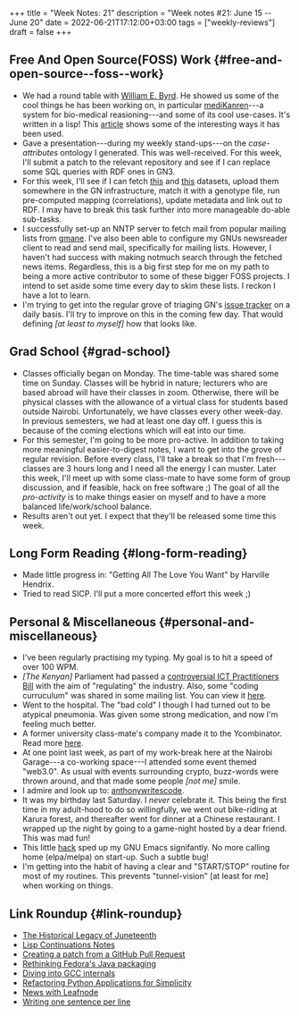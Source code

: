+++
title = "Week Notes: 21"
description = "Week notes #21: June 15 -- June 20"
date = 2022-06-21T17:12:00+03:00
tags = ["weekly-reviews"]
draft = false
+++

## Free And Open Source(FOSS) Work {#free-and-open-source--foss--work}

-   We had a round table with [William E. Byrd](http://webyrd.net/).
    He showed us some of the cool things he has been working on, in particular [mediKanren](https://github.com/webyrd/mediKanren)---a system for bio-medical reasioning---and some of its cool use-cases.
    It's written in a lisp!
    This [article](https://www.techtimes.com/articles/264042/20210811/ai-known-medikanren-helps-find-treatment-rare-neuro-condition-other-illness.htm) shows some of the interesting ways it has been used.
-   Gave a presentation---during my weekly stand-ups---on the _case-attributes_ ontology I generated. This was well-received.
    For this week, I'll submit a patch to the relevant repository and see if I can replace some SQL queries with RDF ones in GN3.
-   For this week, I'll see if I can fetch [this](https://www.jax.org/research-and-faculty/resources/mouse-phenome-database) and [this](https://phenome.jax.org/search/details/archives?searchterm=diabetes+) datasets, upload them somewhere in the GN infrastructure, match it with a genotype file, run pre-computed mapping (correlations), update metadata and link out to RDF.
    I may have to break this task further into more manageable do-able sub-tasks.
-   I successfully set-up an NNTP server to fetch mail from popular mailing lists from [gmane](https://gmane.io).
    I've also been able to configure my GNUs newsreader client to read and send mail, specifically for mailing lists.
    However, I haven't had success with making notmuch search through the fetched news items.
    Regardless, this is a big first step for me on my path to being a more active contributor to some of these bigger FOSS projects.
    I intend to set aside some time every day to skim these lists.
    I reckon I have a lot to learn.
-   I'm trying to get into the regular grove of triaging GN's [issue tracker](https://issues.genenetwork.org/) on a daily basis.
    I'll try to improve on this in the coming few day.
    That would defining _[at least to myself]_ how that looks like.


## Grad School {#grad-school}

-   Classes officially began on Monday.
    The time-table was shared some time on Sunday.
    Classes will be hybrid in nature; lecturers who are based abroad will have their classes in zoom.
    Otherwise, there will be physical classes with the allowance of a virtual class for students based outside Nairobi.
    Unfortunately, we have classes every other week-day.
    In previous semesters, we had at least one day off.
    I guess this is because of the coming elections which will eat into our time.
-   For this semester, I'm going to be more pro-active.
    In addition to taking more meaningful easier-to-digest notes, I want to get into the grove of regular revision.
    Before every class, I'll take a break so that I'm fresh---classes are 3 hours long and I need all the energy I can muster.
    Later this week, I'll meet up with some class-mate to have some form of group discussion, and if feasible, hack on free software ;)
    The goal of all the _pro-activity_ is to make things easier on myself and to have a more balanced life/work/school balance.
-   Results aren't out yet.
    I expect that they'll be released some time this week.


## Long Form Reading {#long-form-reading}

-   Made little progress in: "Getting All The Love You Want" by Harville Hendrix.
-   Tried to read SICP.
    I'll put a more concerted effort this week ;)


## Personal &amp; Miscellaneous {#personal-and-miscellaneous}

-   I've been regularly practising my typing.
    My goal is to hit a speed of over 100 WPM.
-   _[The Kenyan]_ Parliament had passed a [controversial ICT Practitioners Bill](https://techweez.com/2022/06/09/parliament-has-passed-the-controversial-ict-practitioners-bill/) with the aim of "regulating" the industry.
    Also, some "coding curruculum" was shared in some mailing list.
    You can view it [here](https://drive.google.com/file/d/1DLJ2Ss6ZFWaQDQuV5TYbM4wgm7CFx5gj/view?usp=drive_web).
-   Went to the hospital. The "bad cold" I though I had turned out to be atypical pneumonia.
    Was given some strong medication, and now I'm feeling much better.
-   A former university class-mate's company made it to the Ycombinator. Read more [here](https://www.ycombinator.com/companies/patika).
-   At one point last week, as part of my work-break here at the Nairobi Garage---a co-working space---I attended some event themed "web3.0".
    As usual with events surrounding crypto, buzz-words were thrown around, and that made some people _[not me]_ smile.
-   I admire and look up to: [anthonywritescode](https://www.youtube.com/channel/UC46xhU1EH7aywEgvA9syS3w).
-   It was my birthday last Saturday.
    I _never_ celebrate it.
    This being the first time in my adult-hood to do so willingfully, we went out bike-riding at Karura forest, and thereafter went for dinner at a Chinese restaurant.
    I wrapped up the night by going to a game-night hosted by a dear friend.
    This was mad fun!
-   This little [hack](https://github.com/BonfaceKilz/emacs.d/commit/f6b3421f7820f6f8774e90100216bf15f5030c95) sped up my GNU Emacs signifantly.
    No more calling home (elpa/melpa) on start-up.
    Such a subtle bug!
-   I'm getting into the habit of having a clear and "START/STOP" routine for most of my routines.
    This prevents "tunnel-vision" [at least for me] when working on things.


## Link Roundup {#link-roundup}

-   [The Historical Legacy of Juneteenth](https://nmaahc.si.edu/explore/stories/historical-legacy-juneteenth)
-   [Lisp Continuations Notes](http://tmp.barzilay.org/cont.txt)
-   [Creating a patch from a GitHub Pull Request](https://coderwall.com/p/6aw72a/creating-patch-from-github-pull-request)
-   [Rethinking Fedora's Java packaging](https://lwn.net/Articles/897198/)
-   [Diving into GCC internals](https://lwn.net/Articles/897750/)
-   [Refactoring Python Applications for Simplicity](https://realpython.com/python-refactoring/)
-   [News with Leafnode](https://www.techrepublic.com/article/news-with-leafnode/)
-   [Writing one sentence per line](https://sive.rs/1s)
